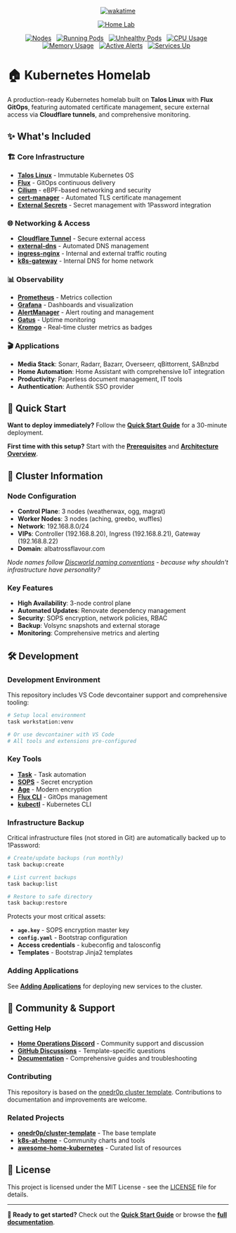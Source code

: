 <div align="center">

[![wakatime](https://wakatime.com/badge/user/97c75e0e-3119-41db-b612-8c629b4e97f4/project/ef519725-9fe1-48f5-83e1-57bf5545021e.svg)](https://wakatime.com/badge/user/97c75e0e-3119-41db-b612-8c629b4e97f4/project/ef519725-9fe1-48f5-83e1-57bf5545021e)

</div>
<div align="center">

[![Home Lab](https://img.shields.io/endpoint?url=https%3A%2F%2Fhealthchecks.io%2Fb%2F2%2F4bbe1cca-bfde-40dc-a754-1b9c2e046318.shields?color=brightgreeen&label=Home%20Lab&style=for-the-badge&logo=ubiquiti&logoColor=white)](https://status.albatrossflavour.com)&nbsp;&nbsp;

</div>
<div align="center">

[![Nodes](https://img.shields.io/endpoint?url=https%3A%2F%2Fkromgo.albatrossflavour.com%2Fcluster_nodes%3Fformat%3Dendpoint&style=flat-square&label=Nodes)](https://github.com/kashalls/kromgo)&nbsp;&nbsp;
[![Running Pods](https://img.shields.io/endpoint?url=https%3A%2F%2Fkromgo.albatrossflavour.com%2Fcluster_pods_running%3Fformat%3Dendpoint&style=flat-square&label=Running%20Pods)](https://github.com/kashalls/kromgo)&nbsp;&nbsp;
[![Unhealthy Pods](https://img.shields.io/endpoint?url=https%3A%2F%2Fkromgo.albatrossflavour.com%2Fcluster_pods_unhealthy%3Fformat%3Dendpoint&style=flat-square&label=Unhealthy%20Pods)](https://github.com/kashalls/kromgo)&nbsp;&nbsp;
[![CPU Usage](https://img.shields.io/endpoint?url=https%3A%2F%2Fkromgo.albatrossflavour.com%2Fcluster_cpu_usage%3Fformat%3Dendpoint&style=flat-square&label=CPU)](https://github.com/kashalls/kromgo)&nbsp;&nbsp;
[![Memory Usage](https://img.shields.io/endpoint?url=https%3A%2F%2Fkromgo.albatrossflavour.com%2Fcluster_memory_usage%3Fformat%3Dendpoint&style=flat-square&label=Memory)](https://github.com/kashalls/kromgo)&nbsp;&nbsp;
[![Active Alerts](https://img.shields.io/endpoint?url=https%3A%2F%2Fkromgo.albatrossflavour.com%2Fcluster_alerts_firing%3Fformat%3Dendpoint&style=flat-square&label=Active%20Alerts)](https://github.com/kashalls/kromgo)&nbsp;&nbsp;
[![Services Up](https://img.shields.io/endpoint?url=https%3A%2F%2Fkromgo.albatrossflavour.com%2Fgatus_services_up%3Fformat%3Dendpoint&style=flat-square&label=Services%20Up)](https://status.albatrossflavour.com)&nbsp;&nbsp;

</div>

# 🏠 Kubernetes Homelab

A production-ready Kubernetes homelab built on **Talos Linux** with **Flux GitOps**, featuring automated certificate management, secure external access via **Cloudflare tunnels**, and comprehensive monitoring.

## ✨ What's Included

### 🏗 Core Infrastructure

- **[Talos Linux](https://www.talos.dev/)** - Immutable Kubernetes OS
- **[Flux](https://fluxcd.io/)** - GitOps continuous delivery
- **[Cilium](https://cilium.io/)** - eBPF-based networking and security
- **[cert-manager](https://cert-manager.io/)** - Automated TLS certificate management
- **[External Secrets](https://external-secrets.io/)** - Secret management with 1Password integration

### 🌐 Networking & Access

- **[Cloudflare Tunnel](https://www.cloudflare.com/products/tunnel/)** - Secure external access
- **[external-dns](https://github.com/kubernetes-sigs/external-dns)** - Automated DNS management
- **[ingress-nginx](https://kubernetes.github.io/ingress-nginx/)** - Internal and external traffic routing
- **[k8s-gateway](https://github.com/ori-edge/k8s_gateway)** - Internal DNS for home network

### 📊 Observability

- **[Prometheus](https://prometheus.io/)** - Metrics collection
- **[Grafana](https://grafana.com/)** - Dashboards and visualization
- **[AlertManager](https://prometheus.io/docs/alerting/latest/alertmanager/)** - Alert routing and management
- **[Gatus](https://gatus.io/)** - Uptime monitoring
- **[Kromgo](https://github.com/kashalls/kromgo)** - Real-time cluster metrics as badges

### 🎬 Applications

- **Media Stack**: Sonarr, Radarr, Bazarr, Overseerr, qBittorrent, SABnzbd
- **Home Automation**: Home Assistant with comprehensive IoT integration
- **Productivity**: Paperless document management, IT tools
- **Authentication**: Authentik SSO provider

## 🚀 Quick Start

**Want to deploy immediately?** Follow the **[Quick Start Guide](./docs/installation/quick-start.md)** for a 30-minute deployment.

**First time with this setup?** Start with the **[Prerequisites](./docs/installation/prerequisites.md)** and **[Architecture Overview](./docs/architecture/overview.md)**.

## 🎯 Cluster Information

### Node Configuration

- **Control Plane**: 3 nodes (weatherwax, ogg, magrat)
- **Worker Nodes**: 3 nodes (aching, greebo, wuffles)
- **Network**: 192.168.8.0/24
- **VIPs**: Controller (192.168.8.20), Ingress (192.168.8.21), Gateway (192.168.8.22)
- **Domain**: albatrossflavour.com

*Node names follow [Discworld naming conventions](./docs/about/naming-conventions.md) - because why shouldn't infrastructure have personality?*

### Key Features

- **High Availability**: 3-node control plane
- **Automated Updates**: Renovate dependency management
- **Security**: SOPS encryption, network policies, RBAC
- **Backup**: Volsync snapshots and external storage
- **Monitoring**: Comprehensive metrics and alerting

## 🛠 Development

### Development Environment

This repository includes VS Code devcontainer support and comprehensive tooling:

```bash
# Setup local environment
task workstation:venv

# Or use devcontainer with VS Code
# All tools and extensions pre-configured
```

### Key Tools

- **[Task](https://taskfile.dev/)** - Task automation
- **[SOPS](https://github.com/getsops/sops)** - Secret encryption
- **[Age](https://github.com/FiloSottile/age)** - Modern encryption
- **[Flux CLI](https://fluxcd.io/flux/cmd/)** - GitOps management
- **[kubectl](https://kubernetes.io/docs/reference/kubectl/)** - Kubernetes CLI

### Infrastructure Backup

Critical infrastructure files (not stored in Git) are automatically backed up to 1Password:

```bash
# Create/update backups (run monthly)
task backup:create

# List current backups
task backup:list

# Restore to safe directory
task backup:restore
```

Protects your most critical assets:

- **`age.key`** - SOPS encryption master key
- **`config.yaml`** - Bootstrap configuration
- **Access credentials** - kubeconfig and talosconfig
- **Templates** - Bootstrap Jinja2 templates

### Adding Applications

See **[Adding Applications](./docs/development/adding-applications.md)** for deploying new services to the cluster.

## 🤝 Community & Support

### Getting Help

- **[Home Operations Discord](https://discord.gg/home-operations)** - Community support and discussion
- **[GitHub Discussions](https://github.com/onedr0p/cluster-template/discussions)** - Template-specific questions
- **[Documentation](./docs/)** - Comprehensive guides and troubleshooting

### Contributing

This repository is based on the [onedr0p cluster template](https://github.com/onedr0p/cluster-template). Contributions to documentation and improvements are welcome.

### Related Projects

- **[onedr0p/cluster-template](https://github.com/onedr0p/cluster-template)** - The base template
- **[k8s-at-home](https://github.com/k8s-at-home)** - Community charts and tools
- **[awesome-home-kubernetes](https://github.com/k8s-at-home/awesome-home-kubernetes)** - Curated list of resources

## 📜 License

This project is licensed under the MIT License - see the [LICENSE](./LICENSE) file for details.

---

**🚀 Ready to get started?** Check out the **[Quick Start Guide](./docs/installation/quick-start.md)** or browse the **[full documentation](./docs/README.md)**.

